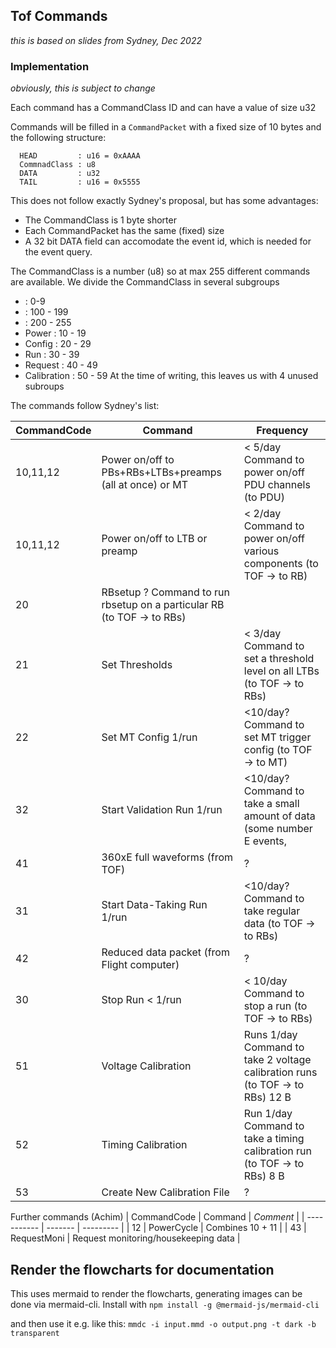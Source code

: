 ## Tof Commands

_this is based on slides from Sydney, Dec 2022_

### Implementation 

_obviously, this is subject to change_

Each command has a CommandClass ID and can have a value of size u32

Commands will be filled in a `CommandPacket` with a fixed size of 10 bytes
and the following structure:
```
  HEAD         : u16 = 0xAAAA
  CommnadClass : u8
  DATA         : u32
  TAIL         : u16 = 0x5555
```
This does not follow exactly Sydney's proposal, but has some advantages:
* The CommandClass is 1 byte shorter
* Each CommandPacket has the same (fixed) size
* A 32 bit DATA field can accomodate the event id, which is needed for the
  event query.

The CommandClass is a number (u8) so at max 255 different commands are available.
We divide the CommandClass in several subgroups
* <Reserved>  : 0-9
* <Reserved>  : 100 - 199
* <Reserved>  : 200 - 255
* Power       : 10  - 19
* Config      : 20  - 29
* Run         : 30  - 39
* Request     : 40  - 49
* Calibration : 50  - 59
At the time of writing, this leaves us with 4 unused subroups


The commands follow Sydney's list:

| CommandCode | Command | Frequency | 
| ----------- | ------- | --------- | 
| 10,11,12 | Power on/off to PBs+RBs+LTBs+preamps (all at once) or MT | < 5/day Command to power on/off PDU channels (to PDU) |
| 10,11,12 | Power on/off to LTB or preamp | < 2/day Command to power on/off various components (to TOF -> to RB)             |
| 20 | RBsetup ? Command to run rbsetup on a particular RB (to TOF -> to RBs) |                                         |
| 21 | Set Thresholds  | < 3/day Command to set a threshold level on all LTBs (to TOF -> to  RBs)                       |
| 22 | Set MT Config 1/run | <10/day? Command to set MT trigger config (to TOF -> to MT)                                |
| 32 | Start Validation Run 1/run | <10/day? Command to take a small amount of data (some number E events,              |
| 41 | 360xE full waveforms (from TOF) | ? |                                                                            |
| 31 | Start Data-Taking Run 1/run  | <10/day? Command to take regular data (to TOF -> to RBs)                          | 
| 42 | Reduced data packet (from Flight computer) | ?                                                                   |
| 30 | Stop Run < 1/run | < 10/day Command to stop a run (to TOF -> to RBs)                                             | 
| 51 | Voltage Calibration | Runs 1/day Command to take 2 voltage calibration runs (to TOF -> to RBs) 12 B              | 
| 52 | Timing Calibration  | Run 1/day Command to take a timing calibration run (to TOF -> to RBs) 8 B                  |
| 53 | Create New Calibration File | ?                                                                                  |    

Further commands (Achim)
| CommandCode | Command | _Comment_ |
| ----------- | ------- | --------- |
| 12          | PowerCycle   | Combines 10 + 11 | 
| 43          | RequestMoni  | Request monitoring/housekeeping data | 

## Render the flowcharts for documentation

This uses mermaid to render the flowcharts, generating images can be done via
mermaid-cli.
Install with
`npm install -g @mermaid-js/mermaid-cli`

and then use it e.g. like this:
`mmdc -i input.mmd -o output.png -t dark -b transparent`

